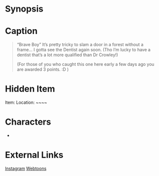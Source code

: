 # Synopsis


# Caption
> “Brave Boy” It’s pretty tricky to slam a door in a forest without a frame…
> I gotta see the Dentist again soon. (Tho I’m lucky to have a dentist that’s a lot more qualified than Dr Crowley!)
> 
> (For those of you who caught this one here early a few days ago you are awarded 3 points. :D )

# Hidden Item
Item: 
Location: ~~~~

# Characters
* 

# External Links
[Instagram]()
[Webtoons](https://www.webtoons.com/en/challenge/twistwood-tales/99-brave-boy-/viewer?title_no=344740&episode_no=109)